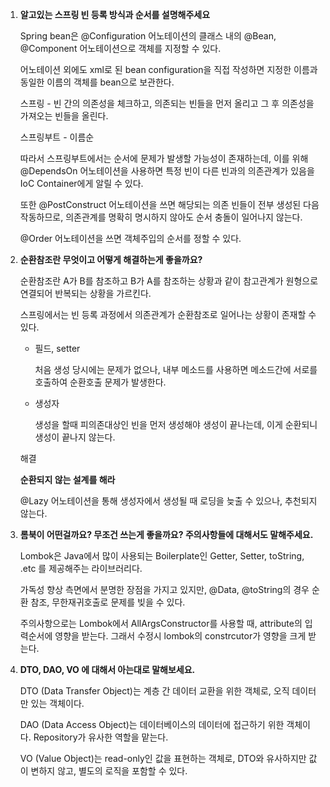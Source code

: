 1. **알고있는 스프링 빈 등록 방식과 순서를 설명해주세요**
    
    Spring bean은 @Configuration 어노테이션의 클래스 내의 @Bean, @Component 어노테이션으로 객체를 지정할 수 있다.
    
    어노테이션 외에도 xml로 된 bean configuration을 직접 작성하면 지정한 이름과 동일한 이름의 객체를 bean으로 보관한다.
    
    스프링 - 빈 간의 의존성을 체크하고, 의존되는 빈들을 먼저 올리고 그 후 의존성을 가져오는 빈들을 올린다.
    
    스프링부트 - 이름순
    
    따라서 스프링부트에서는 순서에 문제가 발생할 가능성이 존재하는데, 이를 위해 @DependsOn 어노테이션을 사용하면 특정 빈이 다른 빈과의 의존관계가 있음을 IoC Container에게 알릴 수 있다.
    
    또한 @PostConstruct 어노테이션을 쓰면 해당되는 의존 빈들이 전부 생성된 다음 작동하므로, 의존관계를 명확히 명시하지 않아도 순서 충돌이 일어나지 않는다.
    
    @Order 어노테이션을 쓰면 객체주입의 순서를 정할 수 있다. 
    
2. **순환참조란 무엇이고 어떻게 해결하는게 좋을까요?**
    
    순환참조란 A가 B를 참조하고 B가 A를 참조하는 상황과 같이 참고관계가 원형으로 연결되어 반복되는 상황을 가르킨다.
    
    스프링에서는 빈 등록 과정에서 의존관계가 순환참조로 일어나는 상황이 존재할 수 있다.
    
    - 필드, setter
        
        처음 생성 당시에는 문제가 없으나, 내부 메소드를 사용하면 메소드간에 서로를 호출하여 순환호출 문제가 발생한다.
        
    - 생성자
        
        생성을 할때 피의존대상인 빈을 먼저 생성해야 생성이 끝나는데, 이게 순환되니 생성이 끝나지 않는다.
        
    
    해결
    
    **순환되지 않는 설계를 해라**
    
    @Lazy 어노테이션을 통해 생성자에서 생성될 때 로딩을 늦출 수 있으나, 추천되지 않는다.
    
3. **롬북이 어떤걸까요? 무조건 쓰는게 좋을까요? 주의사항들에 대해서도 말해주세요.**
    
    Lombok은 Java에서 많이 사용되는 Boilerplate인 Getter, Setter, toString, .etc 를 제공해주는 라이브러리다.
    
    가독성 향상 측면에서 분명한 장점을 가지고 있지만, @Data, @toString의 경우 순환 참조, 무한재귀호출로 문제를 빚을 수 있다.
    
    주의사항으로는 Lombok에서 AllArgsConstructor를 사용할 때, attribute의 입력순서에 영향을 받는다. 그래서 수정시 lombok의 constrcutor가 영향을 크게 받는다. 
    
4. **DTO, DAO, VO 에 대해서 아는대로 말해보세요.**
    
    DTO (Data Transfer Object)는 계층 간 데이터 교환을 위한 객체로, 오직 데이터만 있는 객체이다.
    
    DAO (Data Access Object)는 데이터베이스의 데이터에 접근하기 위한 객체이다. Repository가 유사한 역할을 맡는다.
    
    VO (Value Object)는 read-only인 값을 표현하는 객체로, DTO와 유사하지만 값이 변하지 않고, 별도의 로직을 포함할 수 있다.
